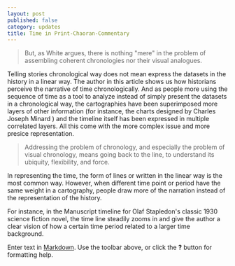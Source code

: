 ```yaml
---
layout: post
published: false
category: updates
title: Time in Print-Chaoran-Commentary
---
```


> But, as White argues, there is nothing "mere" in the problem of assembling coherent chronologies nor their visual analogues.

Telling stories chronological way does not mean express the datasets in the history in a linear way. The author in this article shows us how historians perceive the narrative of time chronologically. And as people more using the sequence of time as a tool to analyze instead of simply present the datasets in a chronological way, the cartographies have been superimposed more layers of other information (for instance, the charts designed by Charles Joseph Minard ) and the timeline itself has been expressed in multiple correlated layers. All this come with the more complex issue and more presice representation. 

> Addressing the problem of chronology, and especially the problem of visual chronology, means going back to the line, to understand its ubiquity, flexibility, and force. 

In representing the time, the form of lines or written in the linear way is the most common way. However, when different time point or period have the same weight in a cartography, people draw more of the narration instead of the representation of the history. 

For instance, in the Manuscript timeline for Olaf Stapledon's classic 1930 science fiction novel, the time line steadily zooms in and give the author a clear vision of how a certain time period related to a larger time background. 





Enter text in [Markdown](http://daringfireball.net/projects/markdown/). Use the toolbar above, or click the **?** button for formatting help.
